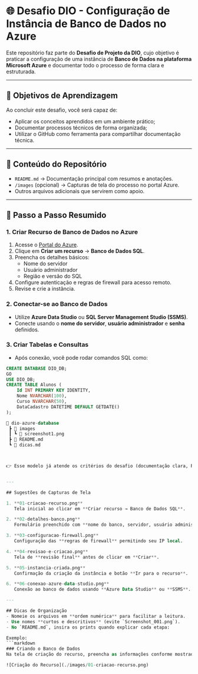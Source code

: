# 🌐 Desafio DIO - Configuração de Instância de Banco de Dados no Azure

Este repositório faz parte do **Desafio de Projeto da DIO**, cujo objetivo é praticar a configuração de uma instância de **Banco de Dados na plataforma Microsoft Azure** e documentar todo o processo de forma clara e estruturada.  

---

## 🎯 Objetivos de Aprendizagem
Ao concluir este desafio, você será capaz de:
- Aplicar os conceitos aprendidos em um ambiente prático;
- Documentar processos técnicos de forma organizada;
- Utilizar o GitHub como ferramenta para compartilhar documentação técnica.

---

## 📝 Conteúdo do Repositório
- `README.md` → Documentação principal com resumos e anotações.  
- `/images` (opcional) → Capturas de tela do processo no portal Azure.  
- Outros arquivos adicionais que servirem como apoio.  

---

## 🚀 Passo a Passo Resumido
### 1. Criar Recurso de Banco de Dados no Azure
1. Acesse o [Portal do Azure](https://portal.azure.com).  
2. Clique em **Criar um recurso** → **Banco de Dados SQL**.  
3. Preencha os detalhes básicos:  
   - Nome do servidor  
   - Usuário administrador  
   - Região e versão do SQL  
4. Configure autenticação e regras de firewall para acesso remoto.  
5. Revise e crie a instância.  

### 2. Conectar-se ao Banco de Dados
- Utilize **Azure Data Studio** ou **SQL Server Management Studio (SSMS)**.  
- Conecte usando o **nome do servidor**, **usuário administrador** e **senha** definidos.  

### 3. Criar Tabelas e Consultas
- Após conexão, você pode rodar comandos SQL como:  
```sql
CREATE DATABASE DIO_DB;
GO
USE DIO_DB;
CREATE TABLE Alunos (
    Id INT PRIMARY KEY IDENTITY,
    Nome NVARCHAR(100),
    Curso NVARCHAR(50),
    DataCadastro DATETIME DEFAULT GETDATE()
);

📁 dio-azure-database
 ┣ 📂 images
 ┃ ┗ 📜 screenshot1.png
 ┣ 📜 README.md
 ┗ 📜 dicas.md



👉 Esse modelo já atende os critérios do desafio (documentação clara, README detalhado, passo a passo e espaço para imagens).  


---

## Sugestões de Capturas de Tela

1. **01-criacao-recurso.png**  
   Tela inicial ao clicar em **Criar recurso → Banco de Dados SQL**.  

2. **02-detalhes-banco.png**  
   Formulário preenchido com **nome do banco, servidor, usuário administrador e região**.  

3. **03-configuracao-firewall.png**  
   Configuração das **regras de firewall** permitindo seu IP local.  

4. **04-revisao-e-criacao.png**  
   Tela de **revisão final** antes de clicar em **Criar**.  

5. **05-instancia-criada.png**  
   Confirmação da criação da instância e botão **Ir para o recurso**.  

6. **06-conexao-azure-data-studio.png**  
   Conexão ao banco de dados usando **Azure Data Studio** ou **SSMS**.  

---

## Dicas de Organização
- Nomeie os arquivos em **ordem numérica** para facilitar a leitura.  
- Use nomes **curtos e descritivos** (evite `Screenshot_001.png`).  
- No `README.md`, insira os prints quando explicar cada etapa:  

Exemplo:  
```markdown
### Criando o Banco de Dados
Na tela de criação do recurso, preencha as informações conforme mostrado abaixo:  

![Criação do Recurso](./images/01-criacao-recurso.png)




















